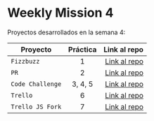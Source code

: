 # Weekly Mission 4 

Proyectos desarrollados en la semana 4:

| Proyecto | Práctica | Link al repo |
| ------------- |:-------------:| -----:|
|`Fizzbuzz`|1|[Link al repo](https://github.com/BeatrizRdez/Fizzbuzz-.git)|
|`PR`|2|[Link al repo](https://github.com/BeatrizRdez/PR)|
|`Code Challenge`|3, 4, 5|[Link al repo](https://github.com/BeatrizRdez/Code-Challenge-)|
|`Trello`|6|[Link al repo](https://github.com/BeatrizRdez/Trello)|
|`Trello JS Fork`|7|[Link al repo](https://github.com/BeatrizRdez/Trello-JS-Fork)|

